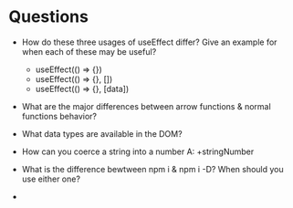 # Questions

* How do these three usages of useEffect differ? Give an example for when each of these may be useful?
    * useEffect(() => {})
    * useEffect(() => {}, [])
    * useEffect(() => {}, [data])

* What are the major differences between arrow functions & normal functions behavior?

* What data types are available in the DOM?

* How can you coerce a string into a number
A: +stringNumber 

* What is the difference bewtween npm i & npm i -D? When should you use either one?

* 
